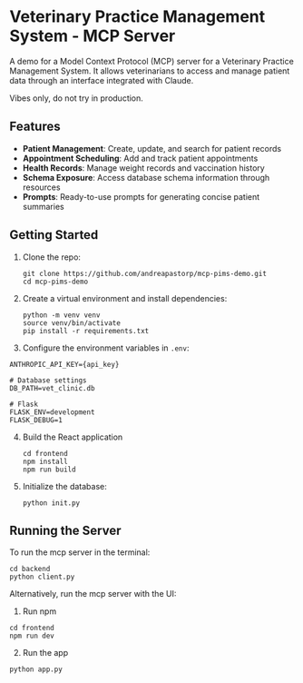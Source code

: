 # Veterinary Practice Management System - MCP Server

A demo for a Model Context Protocol (MCP) server for a Veterinary Practice Management System. It allows veterinarians to access and manage patient data through an interface integrated with Claude.

Vibes only, do not try in production.

## Features

- **Patient Management**: Create, update, and search for patient records
- **Appointment Scheduling**: Add and track patient appointments
- **Health Records**: Manage weight records and vaccination history
- **Schema Exposure**: Access database schema information through resources
- **Prompts**: Ready-to-use prompts for generating concise patient summaries

## Getting Started

1. Clone the repo:
   ```
   git clone https://github.com/andreapastorp/mcp-pims-demo.git
   cd mcp-pims-demo
   ```

2. Create a virtual environment and install dependencies:
   ```
   python -m venv venv
   source venv/bin/activate
   pip install -r requirements.txt
   ```
3. Configure the environment variables in `.env`:
```
ANTHROPIC_API_KEY={api_key}

# Database settings
DB_PATH=vet_clinic.db

# Flask
FLASK_ENV=development
FLASK_DEBUG=1
```

4. Build the React application
   ```
   cd frontend
   npm install
   npm run build
   ```

5. Initialize the database:
   ```
   python init.py
   ```

## Running the Server

To run the mcp server in the terminal:
```
cd backend
python client.py
```

Alternatively, run the mcp server with the UI:
1. Run npm
```
cd frontend
npm run dev
```
2. Run the app
```
python app.py
```
